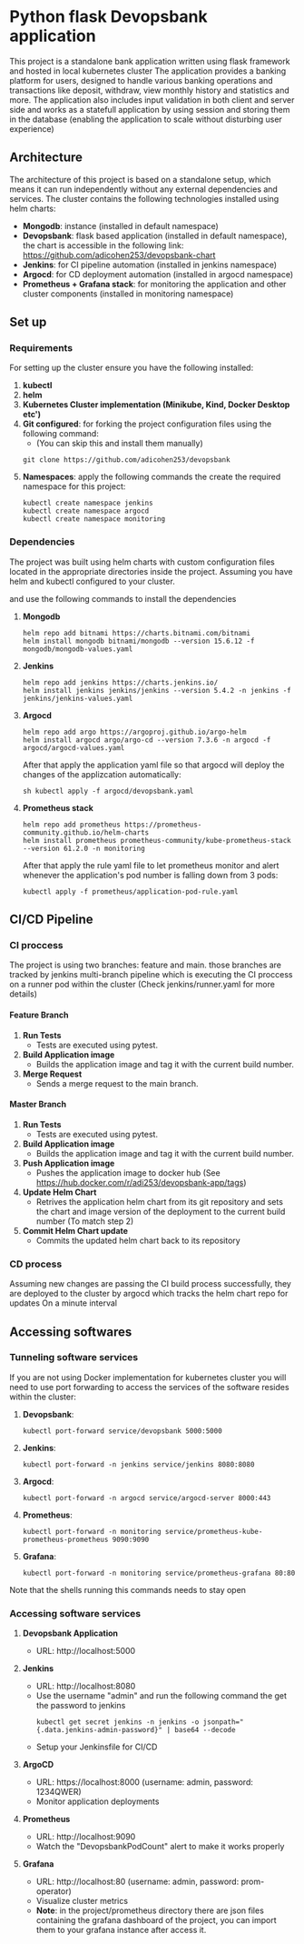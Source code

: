 # Python flask Devopsbank application
This project is a standalone bank application written using flask framework and hosted in local kubernetes cluster
The application provides a banking platform for users, designed to handle various banking operations and transactions like deposit, withdraw, view monthly history and statistics and more.
The application also includes input validation in both client and server side and works as a statefull application by using session and storing
them in the database (enabling the application to scale without disturbing user experience)

## Architecture
The architecture of this project is based on a standalone setup, which means it can run independently without any external dependencies and services.
The cluster contains the following technologies installed using helm charts:
- **Mongodb**: instance (installed in default namespace)
- **Devopsbank**: flask based application (installed in default namespace), the chart is accessible in the following link: https://github.com/adicohen253/devopsbank-chart
- **Jenkins**: for CI pipeline automation (installed in jenkins namespace)
- **Argocd**: for CD deployment automation (installed in argocd namespace)
- **Prometheus + Grafana stack**: for monitoring the application and other cluster components (installed in monitoring namespace)

## Set up
### Requirements
For setting up the cluster ensure you have the following installed:
1. **kubectl**
2. **helm**
3. **Kubernetes Cluster implementation (Minikube, Kind, Docker Desktop etc')**
4. **Git configured**: for forking the project configuration files using the following command:
   - (You can skip this and install them manually)
    ```
    git clone https://github.com/adicohen253/devopsbank
    
    ```
5. **Namespaces**: apply the following commands the create the required namespace for this project:
   ```
   kubectl create namespace jenkins
   kubectl create namespace argocd
   kubectl create namespace monitoring
   ```
  
### Dependencies
The project was built using helm charts with custom configuration files located in the appropriate directories inside the project.
Assuming you have helm and kubectl configured to your cluster.

and use the following commands to install the dependencies
1. **Mongodb**
   ```
   helm repo add bitnami https://charts.bitnami.com/bitnami
   helm install mongodb bitnami/mongodb --version 15.6.12 -f mongodb/mongodb-values.yaml
   ```
2. **Jenkins**
   ```
   helm repo add jenkins https://charts.jenkins.io/
   helm install jenkins jenkins/jenkins --version 5.4.2 -n jenkins -f jenkins/jenkins-values.yaml
   ```
3. **Argocd**
   ```
   helm repo add argo https://argoproj.github.io/argo-helm
   helm install argocd argo/argo-cd --version 7.3.6 -n argocd -f argocd/argocd-values.yaml
   ```
   After that apply the application yaml file so that argocd will deploy the changes of the applizcation automatically:
   ```
   sh kubectl apply -f argocd/devopsbank.yaml
   
   ```
4. **Prometheus stack**
   ```
   helm repo add prometheus https://prometheus-community.github.io/helm-charts
   helm install prometheus prometheus-community/kube-prometheus-stack --version 61.2.0 -n monitoring
   ```
   After that apply the rule yaml file to let prometheus monitor and alert whenever the application's pod number is falling down from 3 pods:
   ```
   kubectl apply -f prometheus/application-pod-rule.yaml
   
   ```
## CI/CD Pipeline
### CI proccess
The project is using two branches: feature and main. those branches are tracked by jenkins multi-branch pipeline which is executing the CI proccess on a runner pod within the cluster (Check jenkins/runner.yaml for more details)
#### Feature Branch
1. **Run Tests**
    - Tests are executed using pytest.
2. **Build Application image**
    - Builds the application image and tag it with the current build number.
3. **Merge Request**
    - Sends a merge request to the main branch.

#### Master Branch
1. **Run Tests**
    - Tests are executed using pytest.
2. **Build Application image**
    - Builds the application image and tag it with the current build number.
3. **Push Application image**
    - Pushes the application image to docker hub (See https://hub.docker.com/r/adi253/devopsbank-app/tags)
2. **Update Helm Chart**
    - Retrives the application helm chart from its git repository and sets the chart and image version of the deployment to the current build number (To match step 2)
3. **Commit Helm Chart update**
    - Commits the updated helm chart back to its repository

### CD process
Assuming new changes are passing the CI build process successfully, they are deployed to the cluster by argocd which tracks the helm chart repo for updates On a minute interval

## Accessing softwares
### Tunneling software services
If you are not using Docker implementation for kubernetes cluster you will need to use port forwarding to access the services of the software resides within the cluster:
1. **Devopsbank**:
    ```
    kubectl port-forward service/devopsbank 5000:5000
    
      ```
2. **Jenkins**:
    ```
    kubectl port-forward -n jenkins service/jenkins 8080:8080
    
    ```
3. **Argocd**:
    ```
    kubectl port-forward -n argocd service/argocd-server 8000:443
    
    ```
4. **Prometheus**:
    ```
    kubectl port-forward -n monitoring service/prometheus-kube-prometheus-prometheus 9090:9090
    
    ```
5. **Grafana**:
    ```
    kubectl port-forward -n monitoring service/prometheus-grafana 80:80
    
    ```
Note that the shells running this commands needs to stay open
### Accessing software services
1. **Devopsbank Application**
    - URL: http://localhost:5000

2. **Jenkins**
    - URL: http://localhost:8080
    - Use the username "admin" and run the following command the get the password to jenkins
      ```
      kubectl get secret jenkins -n jenkins -o jsonpath="{.data.jenkins-admin-password}" | base64 --decode
      
      ```
    - Setup your Jenkinsfile for CI/CD

3. **ArgoCD**
    - URL: https://localhost:8000 (username: admin, password: 1234QWER)
    - Monitor application deployments
4. **Prometheus**
   - URL: http://localhost:9090
   - Watch the "DevopsbankPodCount" alert to make it works properly
5. **Grafana**
    - URL: http://localhost:80 (username: admin, password: prom-operator)
    - Visualize cluster metrics
    - **Note**: in the project/prometheus directory there are json files containing the grafana dashboard of the project, you can import them to your grafana instance after access it.
